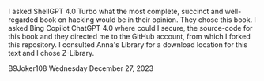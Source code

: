 I asked ShellGPT 4.0 Turbo what the most complete, succinct and well-regarded book on hacking would be in their opinion. They chose this book. I asked Bing Copilot ChatGPT 4.0 where could I secure, the source-code for this book and they directed me to the GitHub account, from which I forked this repository.   I consulted Anna's Library for a download location for this text and I chose Z-Library. 

B9Joker108
Wednesday December 27, 2023
